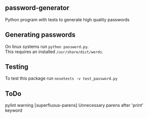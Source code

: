 ## password-generator
Python program with tests to generate high quality passwords

## Generating passwords
On linux systems run `python password.py`.  
This requires an installed `/usr/share/dict/words`.

## Testing 
To test this package run `nosetests -v test_password.py`

## ToDo

pylint warning [superfluous-parens] Unnecessary parens after 'print' keyword
